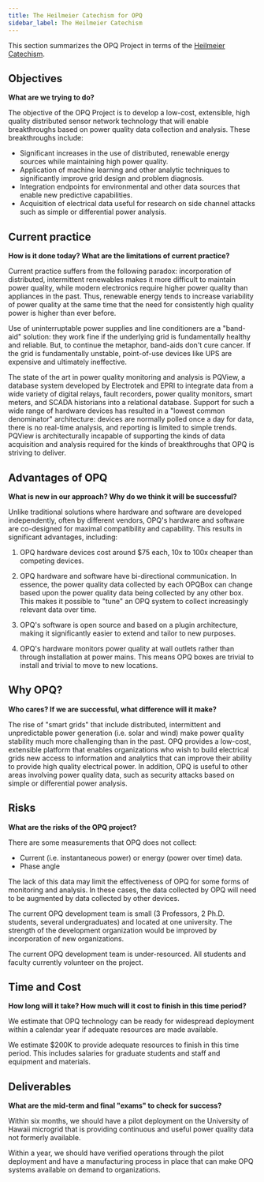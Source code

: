 ```yaml
---
title: The Heilmeier Catechism for OPQ
sidebar_label: The Heilmeier Catechism
---
```


This section summarizes the OPQ Project in terms of the [Heilmeier Catechism](https://www.darpa.mil/work-with-us/heilmeier-catechism).

## Objectives

**What are we trying to do?**

The objective of the OPQ Project is to develop a low-cost, extensible, high quality distributed sensor network technology that will enable breakthroughs based on power quality data collection and analysis. These breakthroughs include:

  * Significant increases in the use of distributed, renewable energy sources while maintaining high power quality.
  * Application of machine learning and other analytic techniques to significantly improve grid design and problem diagnosis.
  * Integration endpoints for environmental and other data sources that enable new predictive capabilities.
  * Acquisition of electrical data useful for research on side channel attacks such as simple or differential power analysis.

## Current practice

**How is it done today? What are the limitations of current practice?**

Current practice suffers from the following paradox: incorporation of distributed, intermittent renewables makes it more difficult to maintain power quality, while modern electronics require higher power quality than appliances in the past. Thus, renewable energy tends to increase variability of power quality at the same time that the need for consistently high quality power is higher than ever before. 

Use of uninterruptable power supplies and line conditioners are a "band-aid" solution:  they work fine if the underlying grid is fundamentally healthy and reliable. But, to continue the metaphor, band-aids don't cure cancer. If the grid is fundamentally unstable, point-of-use devices like UPS are expensive and ultimately ineffective.

The state of the art in power quality monitoring and analysis is PQView, a database system developed by Electrotek and EPRI to integrate data from a wide variety of digital relays, fault recorders, power quality monitors, smart meters, and SCADA historians into a relational database. Support for such a wide range of hardware devices has resulted in a "lowest common denominator" architecture: devices are normally polled once a day for data, there is no real-time analysis, and reporting is limited to simple trends. PQView is architecturally incapable of supporting the kinds of data acquisition and analysis required for the kinds of breakthroughs that OPQ is striving to deliver. 

## Advantages of OPQ

**What is new in our approach? Why do we think it will be successful?**

Unlike traditional solutions where hardware and software are developed independently, often by different vendors, OPQ's hardware and software are co-designed for maximal compatibility and capability. This results in significant advantages, including: 

1. OPQ hardware devices cost around $75 each, 10x to 100x cheaper than competing devices. 

2. OPQ hardware and software have bi-directional communication. In essence, the power quality data collected by each OPQBox can change based upon the power quality data being collected by any other box. This makes it possible to "tune" an OPQ system to collect increasingly relevant data over time. 

3. OPQ's software is open source and based on a plugin architecture, making it significantly easier to extend and tailor to new purposes.

4. OPQ's hardware monitors power quality at wall outlets rather than through installation at power mains. This means OPQ boxes are trivial to install and trivial to move to new locations.  

## Why OPQ?

**Who cares? If we are successful, what difference will it make?**

The rise of "smart grids" that include distributed, intermittent and unpredictable power generation (i.e. solar and wind) make power quality stability much more challenging than in the past.  OPQ provides a low-cost, extensible platform that enables organizations who wish to build electrical grids new access to information and analytics that can improve their ability to provide high quality electrical power. In addition, OPQ is useful to other areas involving power quality data, such as security attacks based on simple or differential power analysis.

## Risks

**What are the risks of the OPQ project?**

There are some measurements that OPQ does not collect:
 
 * Current (i.e. instantaneous power) or energy (power over time) data.
 * Phase angle
 
The lack of this data may limit the effectiveness of OPQ for some forms of monitoring and analysis. In these cases, the data collected by OPQ will need to be augmented by data collected by other devices. 

The current OPQ development team is small (3 Professors, 2 Ph.D. students, several undergraduates) and located at one university. The strength of the development organization would be improved by incorporation of new organizations.

The current OPQ development team is under-resourced.  All students and faculty currently volunteer on the project.    

## Time and Cost

**How long will it take? How much will it cost to finish in this time period?**

We estimate that OPQ technology can be ready for widespread deployment within a calendar year if adequate resources are made available. 

We estimate $200K to provide adequate resources to finish in this time period. This includes salaries for graduate students and staff and equipment and materials.

## Deliverables

**What are the mid-term and final "exams" to check for success?**

Within six months, we should have a pilot deployment on the University of Hawaii microgrid that is providing continuous and useful power quality data not formerly available.

Within a year, we should have verified operations through the pilot deployment and have a manufacturing process in place that can make OPQ systems available on demand to organizations. 

